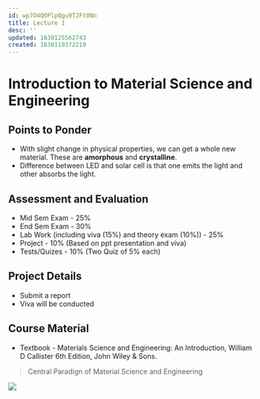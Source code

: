 ```yaml
---
id: wp7O4Q0PlpQgu9TJFt0Nn
title: Lecture 1
desc: ''
updated: 1630125562743
created: 1630119372219
---
```


# Introduction to Material Science and Engineering

## Points to Ponder
* With slight change in physical properties, we can get a whole new material. These are **amorphous** and **crystalline**.
* Difference between LED and solar cell is that one emits the light and other absorbs the light.

## Assessment and Evaluation
* Mid Sem Exam - 25%
* End Sem Exam - 30%
* Lab Work (including viva (15%) and theory exam (10%)) - 25%
* Project - 10% (Based on ppt presentation and viva)
* Tests/Quizes - 10% (Two Quiz of 5% each)

## Project Details
* Submit a report
* Viva will be conducted

## Course Material
* Textbook - Materials Science and Engineering: An Introduction, William D Callister 6th Edition, John Wiley & Sons.

> Central Paradign of Material Science and Engineering

![](/assets/images/2021-08-28-10-09-21.png)
